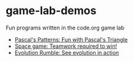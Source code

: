 # game-lab-demos
Fun programs written in the code.org game lab

 - [Pascal's Patterns: Fun with Pascal's Triangle](https://studio.code.org/projects/gamelab/Q_Qg8qvybd3PTKMRQnd-LCysU0SOpSFV_CC_bapMcDk)
 - [Space game: Teamwork required to win!](https://studio.code.org/projects/gamelab/Ni4_xO-Q6Ggd2pgHJ9j_7vgmKvuJpQyPaOcwLMJKrs4)
 - [Evolution Rumble: See evolution in action](https://studio.code.org/projects/gamelab/Jd9e61uLidbl-WRBERL5GnCVbOSNBYsqUnqbgGccTQ8)
